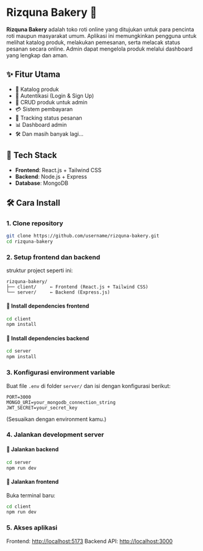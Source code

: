 # Rizquna Bakery 🍞

**Rizquna Bakery** adalah toko roti online yang ditujukan untuk para pencinta roti maupun masyarakat umum. Aplikasi ini memungkinkan pengguna untuk melihat katalog produk, melakukan pemesanan, serta melacak status pesanan secara online. Admin dapat mengelola produk melalui dashboard yang lengkap dan aman.

## ✨ Fitur Utama

* 🥐 Katalog produk
* 🔐 Autentikasi (Login & Sign Up)
* 🚞️ CRUD produk untuk admin
* 💳 Sistem pembayaran
* 🚚 Tracking status pesanan
* 📊 Dashboard admin
* 🛠️ Dan masih banyak lagi...

## 🧱 Tech Stack

* **Frontend**: React.js + Tailwind CSS
* **Backend**: Node.js + Express
* **Database**: MongoDB

## 🛠️ Cara Install

### 1. **Clone repository**

```bash
git clone https://github.com/username/rizquna-bakery.git
cd rizquna-bakery
```

### 2. **Setup frontend dan backend**

struktur project seperti ini:

```
rizquna-bakery/
├── client/     ← Frontend (React.js + Tailwind CSS)
└── server/     ← Backend (Express.js)
```

#### 🔹 Install dependencies frontend

```bash
cd client
npm install
```

#### 🔹 Install dependencies backend

```bash
cd server
npm install
```

### 3. **Konfigurasi environment variable**

Buat file `.env` di folder `server/` dan isi dengan konfigurasi berikut:

```env
PORT=3000
MONGO_URI=your_mongodb_connection_string
JWT_SECRET=your_secret_key
```

(Sesuaikan dengan environment kamu.)

### 4. **Jalankan development server**

#### 🔹 Jalankan backend

```bash
cd server
npm run dev
```

#### 🔹 Jalankan frontend

Buka terminal baru:

```bash
cd client
npm run dev
```

### 5. **Akses aplikasi**

Frontend: [http://localhost:5173](http://localhost:5173)
Backend API: [http://localhost:3000](http://localhost:3000)